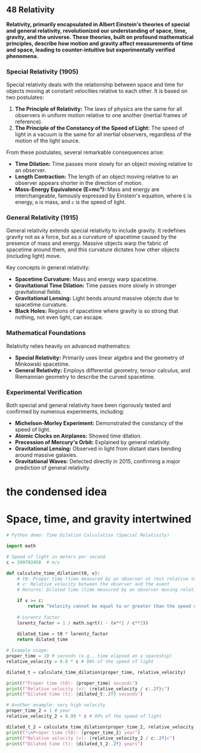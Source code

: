 ## 48 Relativity

**Relativity, primarily encapsulated in Albert Einstein's theories of special and general relativity, revolutionized our understanding of space, time, gravity, and the universe. These theories, built on profound mathematical principles, describe how motion and gravity affect measurements of time and space, leading to counter-intuitive but experimentally verified phenomena.**

### Special Relativity (1905)

Special relativity deals with the relationship between space and time for objects moving at constant velocities relative to each other. It is based on two postulates:

1.  **The Principle of Relativity:** The laws of physics are the same for all observers in uniform motion relative to one another (inertial frames of reference).
2.  **The Principle of the Constancy of the Speed of Light:** The speed of light in a vacuum is the same for all inertial observers, regardless of the motion of the light source.

From these postulates, several remarkable consequences arise:

*   **Time Dilation:** Time passes more slowly for an object moving relative to an observer.
*   **Length Contraction:** The length of an object moving relative to an observer appears shorter in the direction of motion.
*   **Mass-Energy Equivalence (E=mc²):** Mass and energy are interchangeable, famously expressed by Einstein's equation, where `E` is energy, `m` is mass, and `c` is the speed of light.

### General Relativity (1915)

General relativity extends special relativity to include gravity. It redefines gravity not as a force, but as a curvature of spacetime caused by the presence of mass and energy. Massive objects warp the fabric of spacetime around them, and this curvature dictates how other objects (including light) move.

Key concepts in general relativity:

*   **Spacetime Curvature:** Mass and energy warp spacetime.
*   **Gravitational Time Dilation:** Time passes more slowly in stronger gravitational fields.
*   **Gravitational Lensing:** Light bends around massive objects due to spacetime curvature.
*   **Black Holes:** Regions of spacetime where gravity is so strong that nothing, not even light, can escape.

### Mathematical Foundations

Relativity relies heavily on advanced mathematics:

*   **Special Relativity:** Primarily uses linear algebra and the geometry of Minkowski spacetime.
*   **General Relativity:** Employs differential geometry, tensor calculus, and Riemannian geometry to describe the curved spacetime.

### Experimental Verification

Both special and general relativity have been rigorously tested and confirmed by numerous experiments, including:

*   **Michelson-Morley Experiment:** Demonstrated the constancy of the speed of light.
*   **Atomic Clocks on Airplanes:** Showed time dilation.
*   **Precession of Mercury's Orbit:** Explained by general relativity.
*   **Gravitational Lensing:** Observed in light from distant stars bending around massive galaxies.
*   **Gravitational Waves:** Detected directly in 2015, confirming a major prediction of general relativity.

# the condensed idea

# Space, time, and gravity intertwined

```python
# Python demo: Time Dilation Calculation (Special Relativity)

import math

# Speed of light in meters per second
c = 299792458  # m/s

def calculate_time_dilation(t0, v):
    # t0: Proper time (time measured by an observer at rest relative to the event)
    # v: Relative velocity between the observer and the event
    # Returns: Dilated time (time measured by an observer moving relative to the event)

    if v >= c:
        return "Velocity cannot be equal to or greater than the speed of light."
    
    # Lorentz factor
    lorentz_factor = 1 / math.sqrt(1 - (v**2 / c**2))
    
    dilated_time = t0 * lorentz_factor
    return dilated_time

# Example usage:
proper_time = 10 # seconds (e.g., time elapsed on a spaceship)
relative_velocity = 0.8 * c # 80% of the speed of light

dilated_t = calculate_time_dilation(proper_time, relative_velocity)

print(f"Proper time (t0): {proper_time} seconds")
print(f"Relative velocity (v): {relative_velocity / c:.2f}c")
print(f"Dilated time (t): {dilated_t:.2f} seconds")

# Another example: very high velocity
proper_time_2 = 1 # year
relative_velocity_2 = 0.99 * c # 99% of the speed of light

dilated_t_2 = calculate_time_dilation(proper_time_2, relative_velocity_2)
print(f"\nProper time (t0): {proper_time_2} year")
print(f"Relative velocity (v): {relative_velocity_2 / c:.2f}c")
print(f"Dilated time (t): {dilated_t_2:.2f} years")
```